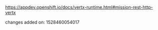https://appdev.openshift.io/docs/vertx-runtime.html#mission-rest-http-vertx

changes added on: 1528460054017
